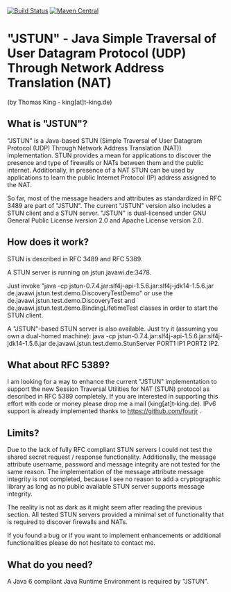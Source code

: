 [![Build Status](https://travis-ci.org/tking/JSTUN.svg?branch=master)](https://travis-ci.org/tking/JSTUN) [![Maven Central](https://img.shields.io/maven-central/v/de.javawi.jstun/jstun.svg)](http://search.maven.org/#search|gav|1|g:"de.javawi.jstun"%20AND%20a:"jstun")

"JSTUN" - Java Simple Traversal of User Datagram Protocol (UDP) Through Network Address Translation (NAT)
=========================================================================================================

(by Thomas King - king[at]t-king.de) 
 

What is "JSTUN"?
----------------
"JSTUN" is a Java-based STUN (Simple Traversal of User Datagram Protocol (UDP) Through Network Address Translation (NAT)) implementation. STUN provides a mean for applications to discover the presence and type of firewalls or NATs between them and the public internet. Additionally, in presence of a NAT STUN can be used by applications to learn the public Internet Protocol (IP) address assigned to the NAT.

So far, most of the message headers and attributes as standardized in RFC 3489 are part of "JSTUN". The current "JSTUN" version also includes a STUN client and a STUN server. "JSTUN" is dual-licensed under GNU General Public License iversion 2.0 and Apache License version 2.0.


How does it work?
-----------------
STUN is described in RFC 3489 and RFC 5389.

A STUN server is running on jstun.javawi.de:3478.

Just invoke "java -cp jstun-0.7.4.jar:slf4j-api-1.5.6.jar:slf4j-jdk14-1.5.6.jar de.javawi.jstun.test.demo.DiscoveryTestDemo" or use the de.javawi.jstun.test.demo.DiscoveryTest and de.javawi.jstun.test.demo.BindingLifetimeTest classes in order to start the STUN client.

A "JSTUN"-based STUN server is also available. Just try it (assuming you own a dual-homed machine): java -cp jstun-0.7.4.jar:slf4j-api-1.5.6.jar:slf4j-jdk14-1.5.6.jar de.javawi.jstun.test.demo.StunServer PORT1 IP1 PORT2 IP2.
 

What about RFC 5389?
--------------------
I am looking for a way to enhance the current "JSTUN" implementation to support the new Session Traversal Utilities for NAT (STUN) protocol as described in RFC 5389 completely. If you are interested in supporting this effort with code or money please drop me a mail (king[at]t-king.de).
IPv6 support is already implemented thanks to https://github.com/fourjr .
 

Limits?
-------
Due to the lack of fully RFC compliant STUN servers I could not test the shared secret request / response functionality. Additionally, the message attribute username, password and message integrity are not tested for the same reason. The implementation of the message attribute message integrity is not completed, because I see no reason to add a cryptographic library as long as no public available STUN server supports message integrity.

The reality is not as dark as it might seem after reading the previous section. All tested STUN servers provided a minimal set of functionality that is required to discover firewalls and NATs.

If you found a bug or if you want to implement enhancements or additional functionalities please do not hesitate to contact me.

 
What do you need?
-----------------
A Java 6 compliant Java Runtime Environment is required by "JSTUN".
